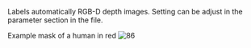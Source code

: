 Labels automatically RGB-D depth images. Setting can be adjust in the parameter section in the file. 

Example mask of a human in red
![86](https://user-images.githubusercontent.com/75394055/233776118-8900471b-a0d6-4188-a52d-1cda9b4d1b86.jpg)
